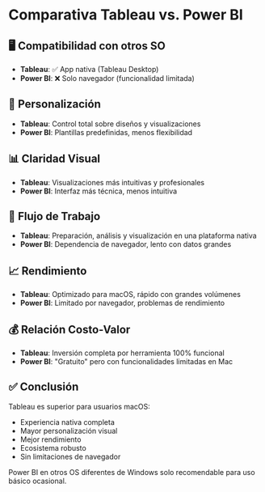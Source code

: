 # Comparativa Tableau vs. Power BI

## 🖥️ Compatibilidad con otros SO
- **Tableau**: ✅ App nativa (Tableau Desktop)
- **Power BI**: ❌ Solo navegador (funcionalidad limitada)

## 🎨 Personalización
- **Tableau**: Control total sobre diseños y visualizaciones
- **Power BI**: Plantillas predefinidas, menos flexibilidad

## 📊 Claridad Visual
- **Tableau**: Visualizaciones más intuitivas y profesionales
- **Power BI**: Interfaz más técnica, menos intuitiva

## 🔄 Flujo de Trabajo
- **Tableau**: Preparación, análisis y visualización en una plataforma nativa
- **Power BI**: Dependencia de navegador, lento con datos grandes

## 📈 Rendimiento
- **Tableau**: Optimizado para macOS, rápido con grandes volúmenes
- **Power BI**: Limitado por navegador, problemas de rendimiento

## 💰 Relación Costo-Valor
- **Tableau**: Inversión completa por herramienta 100% funcional
- **Power BI**: "Gratuito" pero con funcionalidades limitadas en Mac

## ✅ Conclusión
Tableau es superior para usuarios macOS:
- Experiencia nativa completa
- Mayor personalización visual
- Mejor rendimiento
- Ecosistema robusto
- Sin limitaciones de navegador

Power BI en otros OS diferentes de Windows solo recomendable para uso básico ocasional.
